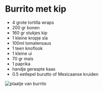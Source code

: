 # Burrito met kip
-  4 grote tortilla wraps
-  200 gr bonen
-  160 gr stukjes kip
-  1 kleine kropje sla
-  100ml tomatensaus
-  1 teen knoflook
-  1 kleine ui
-  70 gr mais
-  1 paprika
-  handje geraspte kaas
-  0.5 eetlepel burutto of Mexicaanse kruiden

![plaatje van burrito](https://images.app.goo.gl/nn7ay1eGXhRBBs6D7)

